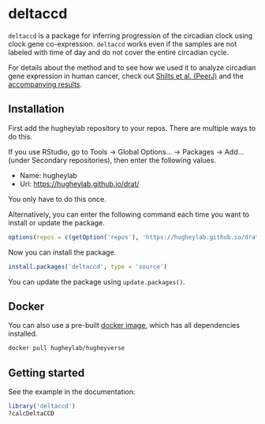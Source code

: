 # deltaccd
`deltaccd` is a package for inferring progression of the circadian clock using clock gene co-expression. `deltaccd` works even if the samples are not labeled with time of day and do not cover the entire circadian cycle.

For details about the method and to see how we used it to analyze circadian gene expression in human cancer, check out [Shilts et al. (PeerJ)](https://doi.org/10.7717/peerj.4327) and the [accompanying results](https://doi.org/10.6084/m9.figshare.4906745).

## Installation
First add the hugheylab repository to your repos. There are multiple ways to do this.

If you use RStudio, go to Tools -> Global Options... -> Packages -> Add... (under Secondary repositories), then enter the following values.

- Name: hugheylab
- Url: https://hugheylab.github.io/drat/

You only have to do this once.

Alternatively, you can enter the following command each time you want to install or update the package.
```R
options(repos = c(getOption('repos'), 'https://hugheylab.github.io/drat/'))
```

Now you can install the package.
```R
install.packages('deltaccd', type = 'source')
```
You can update the package using `update.packages()`.

## Docker
You can also use a pre-built [docker image](https://hub.docker.com/r/hugheylab/hugheyverse), which has all dependencies installed.
```bash
docker pull hugheylab/hugheyverse
```

## Getting started
See the example in the documentation:
```R
library('deltaccd')
?calcDeltaCCD
```
